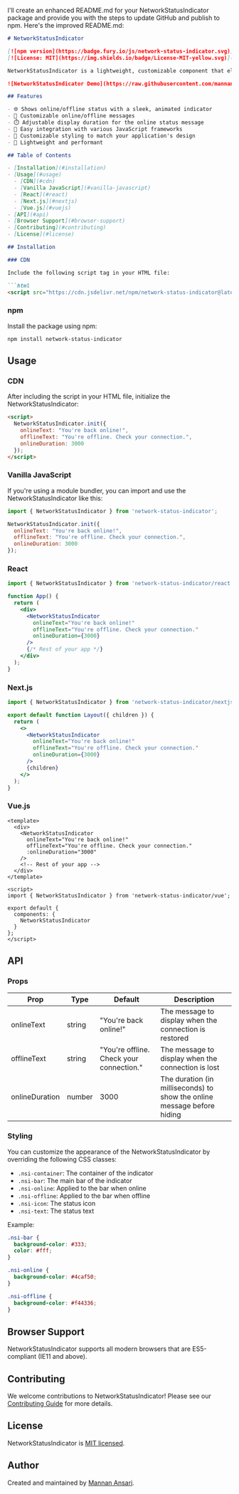 I'll create an enhanced README.md for your NetworkStatusIndicator package and provide you with the steps to update GitHub and publish to npm. Here's the improved README.md:

```markdown
# NetworkStatusIndicator

[![npm version](https://badge.fury.io/js/network-status-indicator.svg)](https://badge.fury.io/js/network-status-indicator)
[![License: MIT](https://img.shields.io/badge/License-MIT-yellow.svg)](https://opensource.org/licenses/MIT)

NetworkStatusIndicator is a lightweight, customizable component that elegantly displays the online/offline status of your web application. It supports vanilla JavaScript, React, Next.js, and Vue.js, making it versatile for various project types.

![NetworkStatusIndicator Demo](https://raw.githubusercontent.com/mannananxari/network-status-indicator/main/demo.gif)

## Features

- 🌐 Shows online/offline status with a sleek, animated indicator
- 💬 Customizable online/offline messages
- ⏱️ Adjustable display duration for the online status message
- 🔧 Easy integration with various JavaScript frameworks
- 🎨 Customizable styling to match your application's design
- 🚀 Lightweight and performant

## Table of Contents

- [Installation](#installation)
- [Usage](#usage)
  - [CDN](#cdn)
  - [Vanilla JavaScript](#vanilla-javascript)
  - [React](#react)
  - [Next.js](#nextjs)
  - [Vue.js](#vuejs)
- [API](#api)
- [Browser Support](#browser-support)
- [Contributing](#contributing)
- [License](#license)

## Installation

### CDN

Include the following script tag in your HTML file:

```html
<script src="https://cdn.jsdelivr.net/npm/network-status-indicator@latest/dist/network-status-indicator.min.js"></script>
```

### npm

Install the package using npm:

```shellscript
npm install network-status-indicator
```

## Usage

### CDN

After including the script in your HTML file, initialize the NetworkStatusIndicator:

```html
<script>
  NetworkStatusIndicator.init({
    onlineText: "You're back online!",
    offlineText: "You're offline. Check your connection.",
    onlineDuration: 3000
  });
</script>
```

### Vanilla JavaScript

If you're using a module bundler, you can import and use the NetworkStatusIndicator like this:

```javascript
import { NetworkStatusIndicator } from 'network-status-indicator';

NetworkStatusIndicator.init({
  onlineText: "You're back online!",
  offlineText: "You're offline. Check your connection.",
  onlineDuration: 3000
});
```

### React

```javascriptreact
import { NetworkStatusIndicator } from 'network-status-indicator/react';

function App() {
  return (
    <div>
      <NetworkStatusIndicator 
        onlineText="You're back online!"
        offlineText="You're offline. Check your connection."
        onlineDuration={3000}
      />
      {/* Rest of your app */}
    </div>
  );
}
```

### Next.js

```javascriptreact
import { NetworkStatusIndicator } from 'network-status-indicator/nextjs';

export default function Layout({ children }) {
  return (
    <>
      <NetworkStatusIndicator 
        onlineText="You're back online!"
        offlineText="You're offline. Check your connection."
        onlineDuration={3000}
      />
      {children}
    </>
  );
}
```

### Vue.js

```vue
<template>
  <div>
    <NetworkStatusIndicator 
      onlineText="You're back online!"
      offlineText="You're offline. Check your connection."
      :onlineDuration="3000"
    />
    <!-- Rest of your app -->
  </div>
</template>

<script>
import { NetworkStatusIndicator } from 'network-status-indicator/vue';

export default {
  components: {
    NetworkStatusIndicator
  }
};
</script>
```

## API

### Props

| Prop | Type | Default | Description
|-----|-----|-----|-----
| onlineText | string | "You're back online!" | The message to display when the connection is restored
| offlineText | string | "You're offline. Check your connection." | The message to display when the connection is lost
| onlineDuration | number | 3000 | The duration (in milliseconds) to show the online message before hiding


### Styling

You can customize the appearance of the NetworkStatusIndicator by overriding the following CSS classes:

- `.nsi-container`: The container of the indicator
- `.nsi-bar`: The main bar of the indicator
- `.nsi-online`: Applied to the bar when online
- `.nsi-offline`: Applied to the bar when offline
- `.nsi-icon`: The status icon
- `.nsi-text`: The status text


Example:

```css
.nsi-bar {
  background-color: #333;
  color: #fff;
}

.nsi-online {
  background-color: #4caf50;
}

.nsi-offline {
  background-color: #f44336;
}
```

## Browser Support

NetworkStatusIndicator supports all modern browsers that are ES5-compliant (IE11 and above).

## Contributing

We welcome contributions to NetworkStatusIndicator! Please see our [Contributing Guide](CONTRIBUTING.md) for more details.

## License

NetworkStatusIndicator is [MIT licensed](LICENSE).

## Author

Created and maintained by [Mannan Ansari](https://github.com/mannananxari).